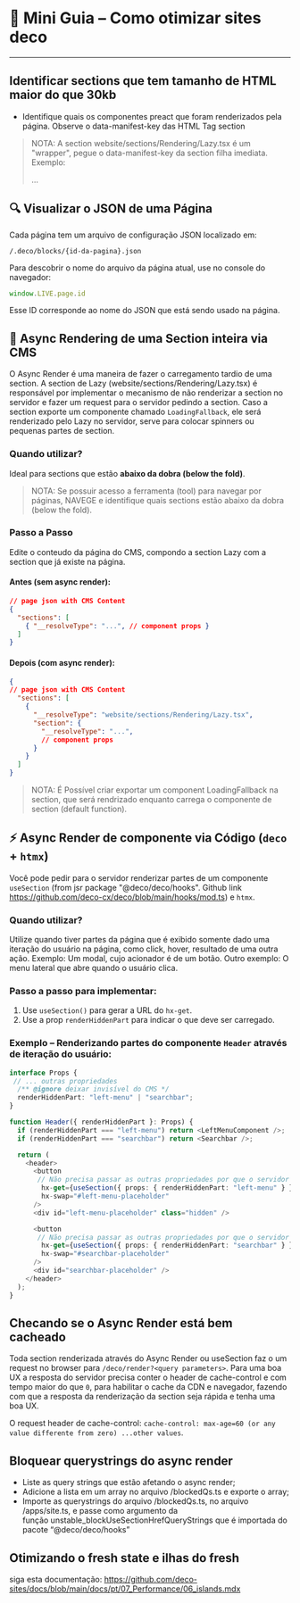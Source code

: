 # 📘 Mini Guia – Como otimizar sites deco
--- 

## Identificar sections que tem tamanho de HTML maior do que 30kb

- Identifique quais os componentes preact que foram renderizados pela página. Observe o data-manifest-key das HTML Tag section

> NOTA: A section website/sections/Rendering/Lazy.tsx é um "wrapper", pegue o data-manifest-key da section filha imediata. Exemplo: <section data-manifest-key="website/sections/Rendering/Lazy.tsx"><section data-manifest-key="caminho/do/arquivo.tsx">...</section></section>

## 🔍 Visualizar o JSON de uma Página

Cada página tem um arquivo de configuração JSON localizado em:

```
/.deco/blocks/{id-da-pagina}.json
```

Para descobrir o nome do arquivo da página atual, use no console do navegador:

```js
window.LIVE.page.id
```

Esse ID corresponde ao nome do JSON que está sendo usado na página.

## 🧩 Async Rendering de uma Section inteira via CMS

O Async Render é uma maneira de fazer o carregamento tardio de uma section. A section de Lazy (website/sections/Rendering/Lazy.tsx) é responsável por implementar o mecanismo
de não renderizar a section no servidor e fazer um request para o servidor pedindo a section. Caso a section exporte um componente chamado `LoadingFallback`, ele será renderizado
pelo Lazy no servidor, serve para colocar spinners ou pequenas partes de section.

### Quando utilizar?

Ideal para sections que estão **abaixo da dobra (below the fold)**.

> NOTA: Se possuir acesso a ferramenta (tool) para navegar por páginas, NAVEGE e identifique quais sections estão abaixo da dobra (below the fold).

### Passo a Passo

Edite o conteudo da página do CMS, compondo a section Lazy com a section que já existe na página.

#### Antes (sem async render):

```json
// page json with CMS Content
{
  "sections": [
    { "__resolveType": "...", // component props }
  ]
}
```

#### Depois (com async render):

```json
{
// page json with CMS Content
  "sections": [
    {
      "__resolveType": "website/sections/Rendering/Lazy.tsx",
      "section": {
        "__resolveType": "...",
        // component props
      }
    }
  ]
}
```

> NOTA: É Possível criar exportar um component LoadingFallback na section, que será rendrizado enquanto carrega o componente de section (default function).

## ⚡ Async Render de componente via Código (`deco` + `htmx`)

Você pode pedir para o servidor renderizar partes de um componente `useSection` (from jsr package "@deco/deco/hooks". Github link https://github.com/deco-cx/deco/blob/main/hooks/mod.ts) e `htmx`.

### Quando utilizar?

Utilize quando tiver partes da página que é exibido somente dado uma iteração do usuário na página, como click, hover, resultado de uma outra ação. Exemplo: Um modal, cujo acionador é de um botão. Outro exemplo: O menu lateral que abre quando o usuário clica.

### Passo a passo para implementar:

1. Use `useSection()` para gerar a URL do `hx-get`.
2. Use a prop `renderHiddenPart` para indicar o que deve ser carregado.

### Exemplo – Renderizando partes do componente `Header` através de iteração do usuário:

```ts
interface Props {
 // ... outras propriedades
  /** @ignore deixar invisível do CMS */
  renderHiddenPart: "left-menu" | "searchbar";
}

function Header({ renderHiddenPart }: Props) {
  if (renderHiddenPart === "left-menu") return <LeftMenuComponent />;
  if (renderHiddenPart === "searchbar") return <Searchbar />;

  return (
    <header>
      <button
       // Não precisa passar as outras propriedades por que o servidor consegue recupera-las. Somente passar propriedades que serão sobreescritas
        hx-get={useSection({ props: { renderHiddenPart: "left-menu" } })}
        hx-swap="#left-menu-placeholder"
      />
      <div id="left-menu-placeholder" class="hidden" />

      <button
       // Não precisa passar as outras propriedades por que o servidor consegue recupera-las. Somente passar propriedades que serão sobreescritas
        hx-get={useSection({ props: { renderHiddenPart: "searchbar" } })}
        hx-swap="#searchbar-placeholder"
      />
      <div id="searchbar-placeholder" />
    </header>
  );
}
```

## Checando se o Async Render está bem cacheado

Toda section renderizada através do Async Render ou useSection faz o um request no browser para `/deco/render?<query parameters>`. Para uma boa UX a resposta do servidor precisa conter o header de cache-control e com tempo maior do que `0`, para habilitar o cache da CDN e navegador, fazendo com que a resposta da renderização da section seja rápida e tenha uma boa UX.

O request header de cache-control: `cache-control: max-age=60 (or any value differente from zero) ...other values`.

## Bloquear querystrings do async render

- Liste as query strings que estão afetando o async render;
- Adicione a lista em um array no arquivo /blockedQs.ts e exporte o array;
- Importe as querystrings do arquivo /blockedQs.ts, no arquivo /apps/site.ts, e passe como argumento da função unstable_blockUseSectionHrefQueryStrings que é importada do pacote “@deco/deco/hooks”

## Otimizando o fresh state e ilhas do fresh

siga esta documentação: https://github.com/deco-sites/docs/blob/main/docs/pt/07_Performance/06_islands.mdx
